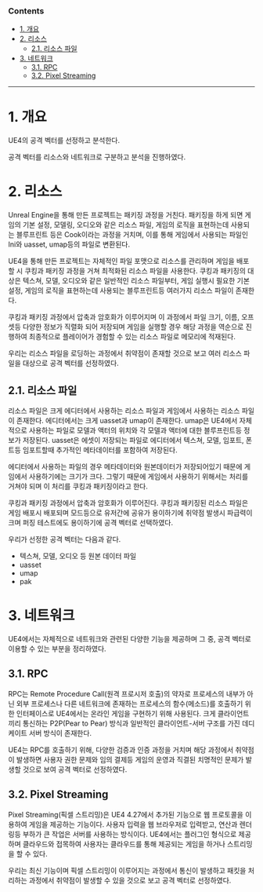 ### Contents <!-- omit in toc -->
- [1. 개요](#1-개요)
- [2. 리소스](#2-리소스)
  - [2.1. 리소스 파일](#21-리소스-파일)
- [3. 네트워크](#3-네트워크)
  - [3.1. RPC](#31-rpc)
  - [3.2. Pixel Streaming](#32-pixel-streaming)
  
---

# 1. 개요
UE4의 공격 벡터를 선정하고 분석한다.

공격 벡터를 리소스와 네트워크로 구분하고 분석을 진행하였다.

# 2. 리소스
Unreal Engine을 통해 만든 프로젝트는 패키징 과정을 거친다. 패키징을 하게 되면 게임의 기본 설정, 모델링, 오디오와 같은 리소스 파일, 게임의 로직을 표현하는데 사용되는 블루프린트 등은 Cook이라는 과정을 거치며, 이를 통해 게임에서 사용되는 파일인 Ini와 uasset, umap등의 파일로 변환된다. 

UE4을 통해 만든 프로젝트는 자체적인 파일 포맷으로 리소스를 관리하며 게임을 배포할 시 쿠킹과 패키징 과정을 거쳐 최적화된 리소스 파일을 사용한다. 쿠킹과 패키징의 대상은 텍스쳐, 모델, 오디오와 같은 일반적인 리소스 파일부터, 게임 실행시 필요한 기본 설정, 게임의 로직을 표현하는데 사용되는 블루프린트등 여러가지 리소스 파일이 존재한다.

쿠킹과 패키징 과정에서 압축과 암호화가 이루어지며 이 과정에서 파일 크기, 이름, 오프셋등 다양한 정보가 직렬화 되어 저장되며 게임을 실행할 경우 해당 과정을 역순으로 진행하여 최종적으로 플레이어가 경험할 수 있는 리소스 파일로 메모리에 적재된다.

우리는 리소스 파일을 로딩하는 과정에서 취약점이 존재할 것으로 보고 여러 리소스 파일을 대상으로 공격 벡터를 선정하였다.

## 2.1. 리소스 파일
리소스 파일은 크게 에디터에서 사용하는 리소스 파일과 게임에서 사용하는 리소스 파일이 존재한다. 에디터에서는 크게 uasset과 umap이 존재한다. umap은 UE4에서 자체적으로 사용하는 파일로 모델과 액터의 위치와 각 모델과 액터에 대한 블루프린트등 정보가 저장된다. uasset은 에셋이 저장되는 파일로 에디터에서 텍스쳐, 모델, 임포트, 폰트등 임포트할때 추가적인 메타데이터를 포함하여 저장된다.

에디터에서 사용하는 파일의 경우 메타데이터와 원본데이터가 저장되어있기 때문에 게임에서 사용하기에는 크기가 크다. 그렇기 때문에 게임에서 사용하기 위해서는 처리를 거쳐야 되며 이 처리를 쿠킹과 패키징이라고 한다.

쿠킹과 패키징 과정에서 압축과 암호화가 이루어진다. 쿠킹과 패키징된 리소스 파일은 게임 배포시 배포되며 모드등으로 유저간에 공유가 용이하기에 취약점 발생시 파급력이 크며 퍼징 테스트에도 용이하기에 공격 벡터로 선택하였다.

우리가 선정한 공격 벡터는 다음과 같다.
- 텍스쳐, 모델, 오디오 등 원본 데이터 파일
- uasset
- umap
- pak


# 3. 네트워크
UE4에서는 자체적으로 네트워크와 관련된 다양한 기능을 제공하며 그 중, 공격 벡터로 이용할 수 있는 부분을 정리하였다.

## 3.1. RPC
RPC는 Remote Procedure Call(원격 프로시저 호출)의 약자로 프로세스의 내부가 아닌 외부 프로세스나 다른 네트워크에 존재하는 프로세스의 함수(메소드)를 호출하기 위한 인터페이스로 UE4에서는 온라인 게임을 구현하기 위해 사용된다. 크게 클라이언트끼리 통신하는 P2P(Pear to Pear) 방식과 일반적인 클라이언트-서버 구조를 가진 데디케이트 서버 방식이 존재한다.

UE4는 RPC를 호출하기 위해, 다양한 검증과 인증 과정을 거치며 해당 과정에서 취약점이 발생하면 사용자 권한 문제와 임의 결제등 게임의 운영과 직결된 치명적인 문제가 발생할 것으로 보여 공격 벡터로 선정하였다.

## 3.2. Pixel Streaming
Pixel Streaming(픽셀 스트리밍)은 UE4 4.27에서 추가된 기능으로 웹 프로토콜을 이용하여 게임을 제공하는 기능이다. 사용자 입력을 웹 브라우저로 입력받고, 연산과 렌더링등 부하가 큰 작업은 서버를 사용하는 방식이다. UE4에서는 플러그인 형식으로 제공하며 클라우드와 접목하여 사용자는 클라우드를 통해 제공되는 게임을 하거나 스트리밍을 할 수 있다.

우리는 최신 기능이며 픽셀 스트리밍이 이루어지는 과정에서 통신이 발생하고 패킷을 처리하는 과정에서 취약점이 발생할 수 있을 것으로 보고 공격 벡터로 선정하였다.